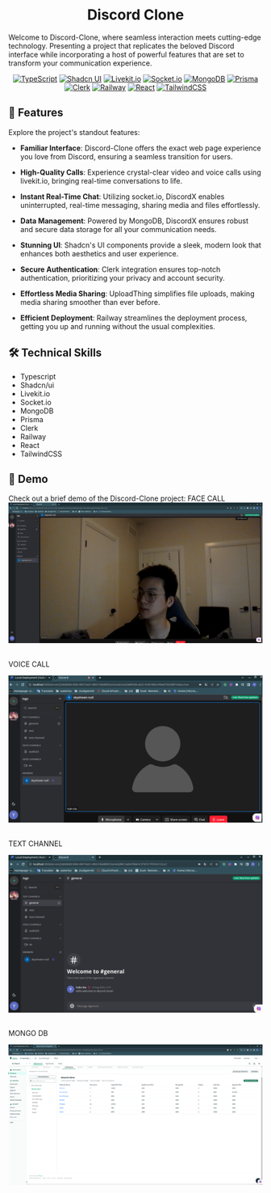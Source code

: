 <h1 align="center" id="title">Discord Clone</h1>
<p id="description">Welcome to Discord-Clone, where seamless interaction meets cutting-edge technology. Presenting a project that replicates the beloved Discord interface while incorporating a host of powerful features that are set to transform your communication experience.</p>

<div align="center">
    
[![TypeScript](https://img.shields.io/badge/-TypeScript-007ACC?logo=typescript&logoColor=white&style=flat)](https://www.typescriptlang.org/)
[![Shadcn UI](https://img.shields.io/badge/-Shadcn%2Fui-00B4AB?style=flat)](https://shadcn.com/ui)
[![Livekit.io](https://img.shields.io/badge/-Livekit.io-FF4081?style=flat)](https://livekit.io/)
[![Socket.io](https://img.shields.io/badge/-Socket.io-010101?logo=socket.io&style=flat)](https://socket.io/)
[![MongoDB](https://img.shields.io/badge/-MongoDB-47A248?logo=mongodb&logoColor=white&style=flat)](https://www.mongodb.com/)
[![Prisma](https://img.shields.io/badge/-Prisma-1B222D?style=flat)](https://www.prisma.io/)
[![Clerk](https://img.shields.io/badge/-Clerk-0073E0?style=flat)](https://clerk.dev/)
[![Railway](https://img.shields.io/badge/-Railway-FF6347?style=flat)](https://railway.app/)
[![React](https://img.shields.io/badge/-React-61DAFB?logo=react&logoColor=white&style=flat)](https://reactjs.org/)
[![TailwindCSS](https://img.shields.io/badge/-TailwindCSS-38B2AC?logo=tailwind-css&logoColor=white&style=flat)](https://tailwindcss.com/)

</div>

<h2>🧐 Features</h2>

Explore the project's standout features:

*   **Familiar Interface**: Discord-Clone offers the exact web page experience you love from Discord, ensuring a seamless transition for users.

*   **High-Quality Calls**: Experience crystal-clear video and voice calls using livekit.io, bringing real-time conversations to life.

*   **Instant Real-Time Chat**: Utilizing socket.io, DiscordX enables uninterrupted, real-time messaging, sharing media and files effortlessly.

*   **Data Management**: Powered by MongoDB, DiscordX ensures robust and secure data storage for all your communication needs.

*   **Stunning UI**: Shadcn's UI components provide a sleek, modern look that enhances both aesthetics and user experience.
*   **Secure Authentication**: Clerk integration ensures top-notch authentication, prioritizing your privacy and account security.
*   **Effortless Media Sharing**: UploadThing simplifies file uploads, making media sharing smoother than ever before.
*   **Efficient Deployment**: Railway streamlines the deployment process, getting you up and running without the usual complexities.


<h2>🛠️ Technical Skills</h2>

*  Typescript
*  Shadcn/ui
*  Livekit.io
*  Socket.io
*  MongoDB
*  Prisma
*  Clerk
*  Railway
*  React
*  TailwindCSS

<h2>🎥 Demo</h2>

Check out a brief demo of the Discord-Clone project:
FACE CALL 
![FaceCALL](https://github.com/xiayulin123/discord_clone/blob/main/videopng.png)


<h2></h2>
VOICE CALL

![VOICECALL](https://github.com/xiayulin123/discord_clone/blob/main/voicepng.png)
<h2></h2>
TEXT CHANNEL

![TEXT](https://github.com/xiayulin123/discord_clone/blob/main/conversation.png)
<h2></h2>
MONGO DB

![DB](https://github.com/xiayulin123/discord_clone/blob/main/db.png)
